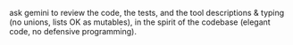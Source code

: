 ask gemini to review the code, the tests, and the tool descriptions & typing (no unions, lists OK as mutables), in the spirit of the codebase (elegant code, no defensive programming).
